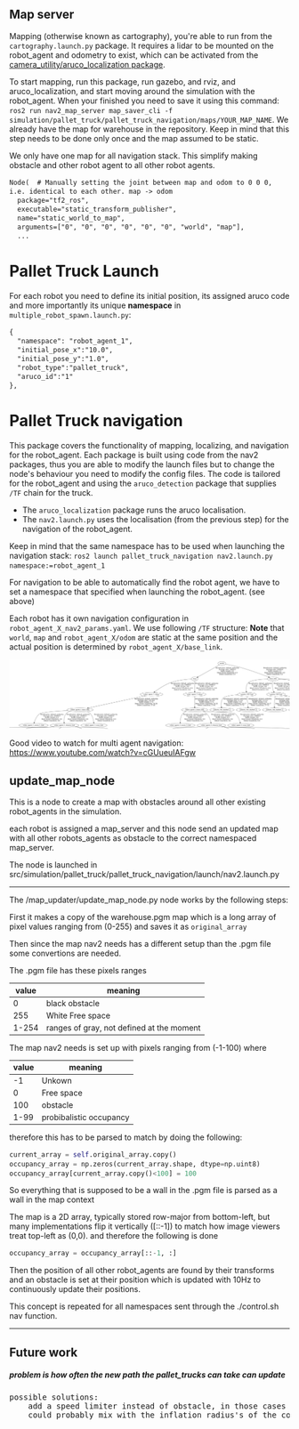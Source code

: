 

## Map server

Mapping (otherwise known as cartography), you're able to run from the `cartography.launch.py` package. It requires a lidar to be mounted on the robot_agent and odometry to exist, which can be activated from the [camera_utility/aruco_localization package](camera_utility/aruco_localization). 

To start mapping, run this package, run gazebo, and rviz, and aruco_localization, and start moving around the simulation with the robot_agent. When your finished you need to save it using this command: `ros2 run nav2_map_server map_saver_cli -f simulation/pallet_truck/pallet_truck_navigation/maps/YOUR_MAP_NAME`. We already have the map for warehouse in the repository. Keep in mind that this step needs to be done only once and the map assumed to be static.

We only have one map for all navigation stack. This simplify making obstacle and other robot agent to all other robot agents.

```
Node(  # Manually setting the joint between map and odom to 0 0 0, i.e. identical to each other. map -> odom
  package="tf2_ros",
  executable="static_transform_publisher",
  name="static_world_to_map",
  arguments=["0", "0", "0", "0", "0", "0", "world", "map"],
  ...
```
# Pallet Truck Launch


For each robot you need to define its initial position, its assigned aruco code and more importantly its unique **namespace** in `multiple_robot_spawn.launch.py`:
```
{
  "namespace": "robot_agent_1", 
  "initial_pose_x":"10.0", 
  "initial_pose_y":"1.0", 
  "robot_type":"pallet_truck", 
  "aruco_id":"1"
},
```

# Pallet Truck navigation

This package covers the functionality of mapping, localizing, and navigation for the robot_agent. Each package is built using code from the nav2 packages, thus you are able to modify the launch files but to change the node's behaviour you need to modify the config files. The code is tailored for the robot_agent and using the `aruco_detection` package that supplies `/TF` chain for the truck.

- The `aruco_localization` package runs the aruco localisation.
- The `nav2.launch.py` uses the localisation (from the previous step) for the  navigation of the robot_agent.

Keep in mind that the same namespace has to be used when launching the navigation stack:  `ros2 launch pallet_truck_navigation nav2.launch.py namespace:=robot_agent_1`

For navigation to be able to automatically find the robot agent, we have to set a namespace that specified when launching the robot_agent. (see above)

Each robot has it own navigation configuration in `robot_agent_X_nav2_params.yaml`. We use following `/TF` structure:
**Note** that `world`, `map` and `robot_agent_X/odom` are static at the same position and the actual position is determined by `robot_agent_X/base_link`.


![view_frames.png](view_frames.png)

Good video to watch for multi agent navigation: https://www.youtube.com/watch?v=cGUueuIAFgw

## update_map_node

This is a node to create a map with obstacles around all other existing robot_agents in the simulation.

each robot is assigned a map_server and this node send an updated map with all other robots_agents as obstacle to the correct namespaced map_server.

The node is launched in src/simulation/pallet_truck/pallet_truck_navigation/launch/nav2.launch.py

---

The /map_updater/update_map_node.py node works by the following steps:

First it makes a copy of the warehouse.pgm map which is a long array of pixel values ranging from (0-255) and saves it as `original_array`

Then since the map nav2 needs has a different setup than the .pgm file some convertions are needed.

The .pgm file has these pixels ranges

|value  |meaning                                  |
|-----  |-----------------------                  |
|0      |black obstacle                           |
|255    |White Free space                         |
|1-254  |ranges of gray, not defined at the moment|


The map nav2 needs is set up with pixels ranging from (-1-100) where

|value|meaning                |
|-----|-----------------------|
|-1   |Unkown                 |
|0    |Free space             |
|100  |obstacle               |
|1-99 |probibalistic occupancy|

therefore this has to be parsed to match by doing the following:

```python
current_array = self.original_array.copy()
occupancy_array = np.zeros(current_array.shape, dtype=np.uint8)
occupancy_array[current_array.copy()<100] = 100
```

So everything that is supposed to be a wall in the .pgm file is parsed as a wall in the map context

The map is a 2D array, typically stored row-major from bottom-left, but many implementations flip it vertically ([::-1]) to match how image viewers treat top-left as (0,0). and therefore the following is done

``` python
occupancy_array = occupancy_array[::-1, :]
```

Then the position of all other robot_agents are found by their transforms and an obstacle is set at their position which is updated with 10Hz to continuously update their positions.

This concept is repeated for all namespaces sent through the ./control.sh nav function.

---
## Future work


##### problem is how often the new path the pallet_trucks can take can update
<pre>
possible solutions:
    add a speed limiter instead of obstacle, in those cases the robot will slow down instead of replanning and avoiding completely update slower
    could probably mix with the inflation radius's of the costmaps to make robot take wider turns
</pre>
